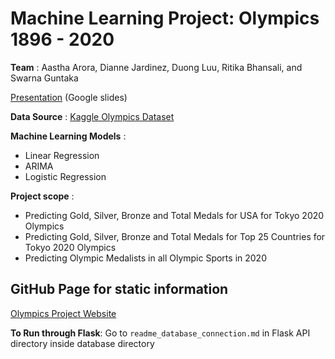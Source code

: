 # Machine Learning Project: Olympics 1896 - 2020

**Team** : Aastha Arora, Dianne Jardinez, Duong Luu, Ritika Bhansali, and Swarna Guntaka 


[Presentation](https://docs.google.com/presentation/d/1mj6rhwKhcgTzlXBbm85ND_es7FiVOcvyNoUK_zkgKRw/edit) (Google slides)


**Data Source** : [Kaggle Olympics Dataset](https://www.kaggle.com/heesoo37/120-years-of-olympic-history-athletes-and-results)

**Machine Learning Models** : 
- Linear Regression
- ARIMA
- Logistic Regression

**Project scope** :
- Predicting Gold, Silver, Bronze and Total Medals for USA for Tokyo 2020 Olympics
- Predicting Gold, Silver, Bronze and Total Medals for Top 25 Countries for Tokyo 2020 Olympics
- Predicting Olympic Medalists in all Olympic Sports in 2020


## GitHub Page for static information

[Olympics Project Website](https://diannejardinez.github.io/Olympic_Data_machine_learning/)

**To Run through Flask**: Go to `readme_database_connection.md` in Flask API directory inside database directory
